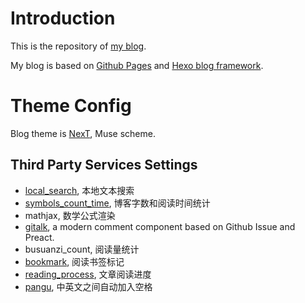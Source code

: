 # Introduction

This is the repository of [my blog](https://koushiro.me).

My blog is based on [Github Pages](https://pages.github.com/) and [Hexo blog framework](https://hexo.io/).


# Theme Config

Blog theme is [NexT](https://github.com/theme-next/hexo-theme-next), Muse scheme.

## Third Party Services Settings

- [local_search](https://github.com/theme-next/hexo-generator-searchdb), 本地文本搜索
- [symbols_count_time](https://github.com/theme-next/hexo-symbols-count-time), 博客字数和阅读时间统计
- mathjax, 数学公式渲染
- [gitalk](https://github.com/gitalk/gitalk), a modern comment component based on Github Issue and Preact.
- busuanzi_count, 阅读量统计
- [bookmark](https://github.com/theme-next/theme-next-bookmark), 阅读书签标记
- [reading_process](https://github.com/theme-next/theme-next-reading-progress), 文章阅读进度
- [pangu](https://github.com/theme-next/theme-next-pangu), 中英文之间自动加入空格
